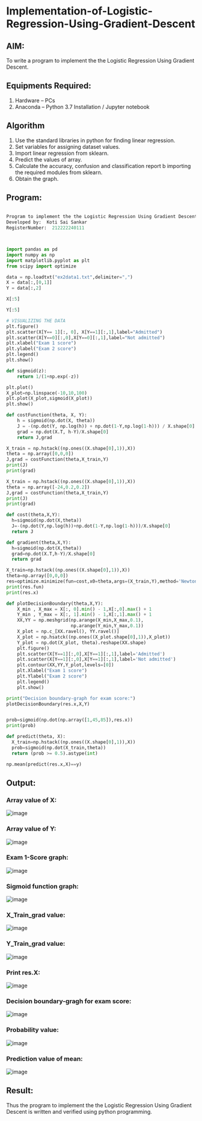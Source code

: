 # Implementation-of-Logistic-Regression-Using-Gradient-Descent

## AIM:

To write a program to implement the the Logistic Regression Using Gradient Descent.

## Equipments Required:

1. Hardware – PCs
2. Anaconda – Python 3.7 Installation / Jupyter notebook

## Algorithm

1. Use the standard libraries in python for finding linear regression.
2. Set variables for assigning dataset values.
3. Import linear regression from sklearn.
4. Predict the values of array.
5. Calculate the accuracy, confusion and classification report b importing the required modules from sklearn.
6. Obtain the graph.

## Program:

```python

Program to implement the the Logistic Regression Using Gradient Descent.
Developed by:  Koti Sai Sankar
RegisterNumber:  212222240111



import pandas as pd
import numpy as np
import matplotlib.pyplot as plt
from scipy import optimize

data = np.loadtxt("ex2data1.txt",delimiter=",")
X = data[:,[0,1]]
Y = data[:,2]

X[:5]

Y[:5]

# VISUALIZING THE DATA
plt.figure()
plt.scatter(X[Y== 1][:, 0], X[Y==1][:,1],label="Admitted")
plt.scatter(X[Y==0][:,0],X[Y==0][:,1],label="Not admitted")
plt.xlabel("Exam 1 score")
plt.ylabel("Exam 2 score")
plt.legend()
plt.show()

def sigmoid(z):
    return 1/(1+np.exp(-z))

plt.plot()
X_plot=np.linspace(-10,10,100)
plt.plot(X_plot,sigmoid(X_plot))
plt.show()

def costFunction(theta, X, Y):
    h = sigmoid(np.dot(X, theta))
    J = -(np.dot(Y, np.log(h)) + np.dot(1-Y,np.log(1-h))) / X.shape[0]
    grad = np.dot(X.T, h-Y)/X.shape[0]
    return J,grad

X_train = np.hstack((np.ones((X.shape[0],1)),X))
theta = np.array([0,0,0])
J,grad = costFunction(theta,X_train,Y)
print(J)
print(grad)

X_train = np.hstack((np.ones((X.shape[0],1)),X))
theta = np.array([-24,0.2,0.2])
J,grad = costFunction(theta,X_train,Y)
print(J)
print(grad)

def cost(theta,X,Y):
  h=sigmoid(np.dot(X,theta))
  J=-(np.dot(Y,np.log(h))+np.dot(1-Y,np.log(1-h)))/X.shape[0]
  return J

def gradient(theta,X,Y):
  h=sigmoid(np.dot(X,theta))
  grad=np.dot(X.T,h-Y)/X.shape[0]
  return grad

X_train=np.hstack((np.ones((X.shape[0],1)),X))
theta=np.array([0,0,0])
res=optimize.minimize(fun=cost,x0=theta,args=(X_train,Y),method='Newton-CG',jac=gradient)
print(res.fun)
print(res.x)

def plotDecisionBoundary(theta,X,Y):
    X_min , X_max = X[:, 0].min() - 1,X[:,0].max() + 1
    Y_min , Y_max = X[:, 1].min() - 1,X[:,1].max() + 1
    XX,YY = np.meshgrid(np.arange(X_min,X_max,0.1),
                        np.arange(Y_min,Y_max,0.1))
    X_plot = np.c_[XX.ravel(), YY.ravel()]
    X_plot = np.hsatck((np.ones((X_plot.shape[0],1)),X_plot))
    Y_plot = np.dot(X_plot, theta).reshape(XX.shape)
    plt.figure()
    plt.scatter(X[Y==1][:,0],X[Y==1][:,1],label='Admitted')
    plt.scatter(X[Y==1][:,0],X[Y==1][:,1],label='Not admitted')
    plt.contour(XX,YY,Y_plot,levels=[0])
    plt.Xlabel("Exam 1 score")
    plt.Ylabel("Exam 2 score")
    plt.legend()
    plt.show()

print("Decision boundary-graph for exam score:")
plotDecisionBoundary(res.x,X,Y)


prob=sigmoid(np.dot(np.array([1,45,85]),res.x))
print(prob)

def predict(theta, X):
  X_train=np.hstack((np.ones((X.shape[0],1)),X))
  prob=sigmoid(np.dot(X_train,theta))
  return (prob >= 0.5).astype(int)

np.mean(predict(res.x,X)==y)


```

## Output:

### Array value of X:

![image](https://github.com/ATHMAJ03/-Implementation-of-Logistic-Regression-Using-Gradient-Descent/assets/118753139/2039db78-c0f7-4ca1-8b16-13bab4ca13f2)

### Array value of Y:

![image](https://github.com/ATHMAJ03/-Implementation-of-Logistic-Regression-Using-Gradient-Descent/assets/118753139/4e535914-e794-46a6-b541-fdf7d6ce92fd)

### Exam 1-Score graph:

![image](https://github.com/ATHMAJ03/-Implementation-of-Logistic-Regression-Using-Gradient-Descent/assets/118753139/f92f6c73-2929-4c73-9ae0-d4c003c9c8fa)

### Sigmoid function graph:

![image](https://github.com/ATHMAJ03/-Implementation-of-Logistic-Regression-Using-Gradient-Descent/assets/118753139/fe65a173-b3d3-49da-9dcf-d96f8c9e5f35)


### X_Train_grad value:
![image](https://github.com/ATHMAJ03/-Implementation-of-Logistic-Regression-Using-Gradient-Descent/assets/118753139/6d6099a8-a67f-4660-9048-a75df93d4147)


### Y_Train_grad value:

![image](https://github.com/ATHMAJ03/-Implementation-of-Logistic-Regression-Using-Gradient-Descent/assets/118753139/3ca57469-055a-4c98-a64c-a48da5f0513a)


### Print res.X:

![image](https://github.com/ATHMAJ03/-Implementation-of-Logistic-Regression-Using-Gradient-Descent/assets/118753139/d7172004-c9f4-44c6-ac55-a29f6eb53f16)

### Decision boundary-gragh for exam score:

![image](https://github.com/ATHMAJ03/-Implementation-of-Logistic-Regression-Using-Gradient-Descent/assets/118753139/dcccd452-63a8-40d5-9a74-649521cd1541)


### Probability value:
![image](https://github.com/ATHMAJ03/-Implementation-of-Logistic-Regression-Using-Gradient-Descent/assets/118753139/1cedaeb5-da9b-4f13-a7aa-e4c1029cb329)


### Prediction value of mean:

![image](https://github.com/ATHMAJ03/-Implementation-of-Logistic-Regression-Using-Gradient-Descent/assets/118753139/aca5652f-356e-4774-923c-0b8806893d98)

## Result:

Thus the program to implement the the Logistic Regression Using Gradient Descent is written and verified using python programming.
